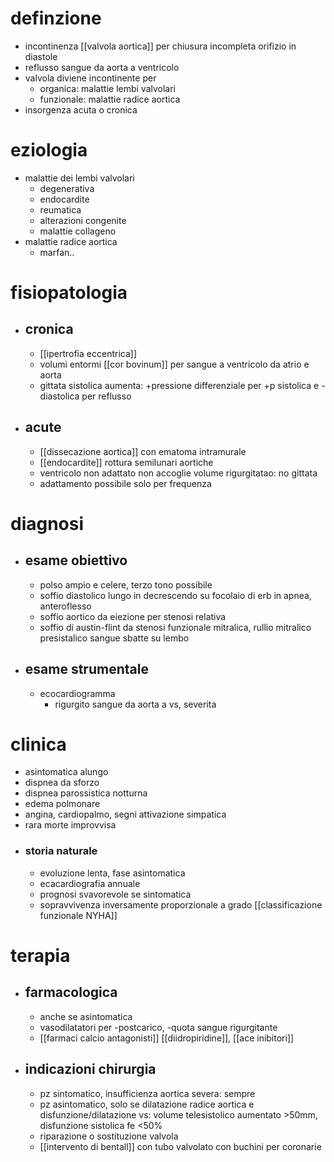 # definzione
- incontinenza [[valvola aortica]] per chiusura incompleta orifizio in diastole
- reflusso sangue da aorta a ventricolo
- valvola diviene incontinente per
	- organica: malattie lembi valvolari
	- funzionale: malattie radice aortica
- insorgenza acuta o cronica

# eziologia
- malattie dei lembi valvolari
	- degenerativa
	- endocardite
	- reumatica
	- alterazioni congenite
	- malattie collageno
- malattie radice aortica
	- marfan..

# fisiopatologia
- ## cronica
	- [[ipertrofia eccentrica]]
	- volumi entormi [[cor bovinum]] per sangue a ventricolo da atrio e aorta
	- gittata sistolica aumenta: +pressione differenziale per +p sistolica e -diastolica per reflusso
- ## acute
	- [[dissecazione aortica]] con ematoma intramurale
	- [[endocardite]] rottura semilunari aortiche
	- ventricolo non adattato non accoglie volume rigurgitatao: no gittata
	- adattamento possibile solo per frequenza

# diagnosi
- ## esame obiettivo
	- polso ampio e celere, terzo tono possibile
	- soffio diastolico lungo in decrescendo su focolaio di erb in apnea, anteroflesso
	- soffio aortico da eiezione per stenosi relativa
	- soffio di austin-flint da stenosi funzionale mitralica, rullio mitralico presistalico sangue sbatte su lembo
- ## esame strumentale
	- ecocardiogramma
		- rigurgito sangue da aorta a vs, severita

# clinica
- asintomatica alungo
- dispnea da sforzo
- dispnea parossistica notturna
- edema polmonare
- angina, cardiopalmo, segni attivazione simpatica
- rara morte improvvisa
- ### storia naturale
	- evoluzione lenta, fase asintomatica
	- ecacardiografia annuale
	- prognosi svavorevole se sintomatica
	- sopravvivenza inversamente proporzionale a grado [[classificazione funzionale NYHA]]

# terapia
- ## farmacologica
	- anche se asintomatica
	- vasodilatatori per -postcarico, -quota sangue rigurgitante
	- [[farmaci calcio antagonisti]] [[diidropiridine]], [[ace inibitori]]
- ## indicazioni chirurgia
	- pz sintomatico, insufficienza aortica severa: sempre
	- pz asintomatico, solo se dilatazione radice aortica e disfunzione/dilatazione vs: volume telesistolico aumentato >50mm, disfunzione sistolica fe <50%
	- riparazione o sostituzione valvola
	- [[intervento di bentall]] con tubo valvolato con buchini per coronarie